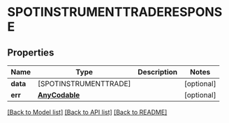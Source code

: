 # SPOTINSTRUMENTTRADERESPONSE

## Properties
Name | Type | Description | Notes
------------ | ------------- | ------------- | -------------
**data** | [SPOTINSTRUMENTTRADE] |  | [optional] 
**err** | [**AnyCodable**](.md) |  | [optional] 

[[Back to Model list]](../README.md#documentation-for-models) [[Back to API list]](../README.md#documentation-for-api-endpoints) [[Back to README]](../README.md)


